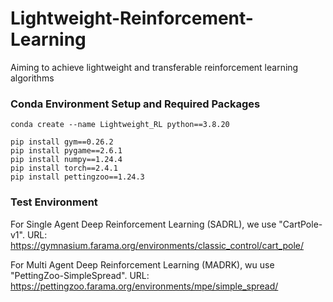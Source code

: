 # Lightweight-Reinforcement-Learning
Aiming to achieve lightweight and transferable reinforcement learning algorithms

### Conda Environment Setup and Required Packages

```shell
conda create --name Lightweight_RL python==3.8.20
```

```shell
pip install gym==0.26.2
pip install pygame==2.6.1
pip install numpy==1.24.4
pip install torch==2.4.1
pip install pettingzoo==1.24.3
```

### Test Environment

For Single Agent Deep Reinforcement Learning (SADRL), we use "CartPole-v1".
URL: https://gymnasium.farama.org/environments/classic_control/cart_pole/

For Multi Agent Deep Reinforcement Learning (MADRK), wu use "PettingZoo-SimpleSpread".
URL: https://pettingzoo.farama.org/environments/mpe/simple_spread/
